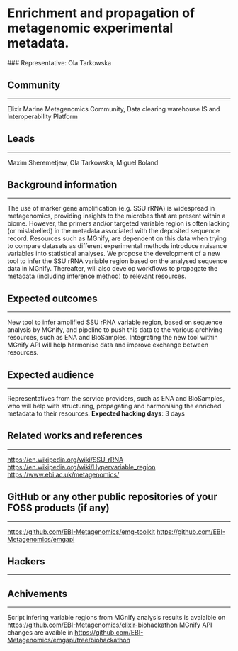 # Enrichment and propagation of metagenomic experimental metadata.

### Representative: Ola Tarkowska

## Community
---

Elixir Marine Metagenomics Community, Data clearing warehouse IS and Interoperability Platform

## Leads
---
Maxim Sheremetjew, Ola Tarkowska, Miguel Boland

## Background information
---
The use of marker gene amplification (e.g. SSU rRNA) is widespread in metagenomics, providing insights to the microbes that are present within a biome.  However, the primers and/or targeted variable region is often lacking (or mislabelled) in the metadata associated with the deposited sequence record. Resources such as MGnify, are dependent on this data when trying to compare datasets as different experimental methods introduce nuisance variables into statistical analyses. We propose the development of a new tool to infer the SSU rRNA variable region based on the analysed sequence data in MGnify. Thereafter, will also develop workflows to propagate the metadata (including inference method) to relevant resources.

## Expected outcomes
---

New tool to infer amplified SSU rRNA variable region, based on sequence analysis by MGnify, and pipeline to push this data to the various archiving resources, such as ENA and BioSamples. Integrating the new tool within MGnify API will help harmonise data and improve exchange between resources.

## Expected audience
---

Representatives from the service providers, such as ENA and BioSamples, who will help with structuring, propagating and harmonising the enriched metadata to their resources.
**Expected hacking days**: 3 days

## Related works and references
---

https://en.wikipedia.org/wiki/SSU_rRNA 
https://en.wikipedia.org/wiki/Hypervariable_region
https://www.ebi.ac.uk/metagenomics/

## GitHub or any other public repositories of your FOSS products (if any)
---

https://github.com/EBI-Metagenomics/emg-toolkit
https://github.com/EBI-Metagenomics/emgapi

## Hackers
---

## Achivements
---

Script infering variable regions from MGnify analysis results is avaialble on https://github.com/EBI-Metagenomics/elixir-biohackathon
MGnify API changes are avaible in https://github.com/EBI-Metagenomics/emgapi/tree/biohackathon
